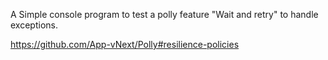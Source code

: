 A Simple console program to test a polly feature "Wait and retry" to handle exceptions.


https://github.com/App-vNext/Polly#resilience-policies
